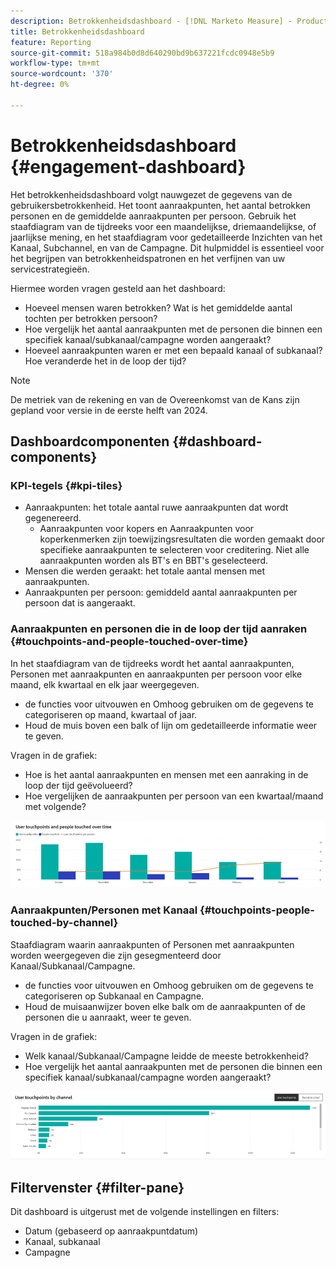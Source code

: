 ```yaml
---
description: Betrokkenheidsdashboard - [!DNL Marketo Measure] - Product
title: Betrokkenheidsdashboard
feature: Reporting
source-git-commit: 518a984b0d8d640290bd9b637221fcdc0948e5b9
workflow-type: tm+mt
source-wordcount: '370'
ht-degree: 0%

---
```


# Betrokkenheidsdashboard {#engagement-dashboard}

Het betrokkenheidsdashboard volgt nauwgezet de gegevens van de gebruikersbetrokkenheid. Het toont aanraakpunten, het aantal betrokken personen en de gemiddelde aanraakpunten per persoon. Gebruik het staafdiagram van de tijdreeks voor een maandelijkse, driemaandelijkse, of jaarlijkse mening, en het staafdiagram voor gedetailleerde Inzichten van het Kanaal, Subchannel, en van de Campagne. Dit hulpmiddel is essentieel voor het begrijpen van betrokkenheidspatronen en het verfijnen van uw servicestrategieën.

Hiermee worden vragen gesteld aan het dashboard:

* Hoeveel mensen waren betrokken? Wat is het gemiddelde aantal tochten per betrokken persoon?
* Hoe vergelijk het aantal aanraakpunten met de personen die binnen een specifiek kanaal/subkanaal/campagne worden aangeraakt?
* Hoeveel aanraakpunten waren er met een bepaald kanaal of subkanaal? Hoe veranderde het in de loop der tijd?

>[!NOTE]
>
>De metriek van de rekening en van de Overeenkomst van de Kans zijn gepland voor versie in de eerste helft van 2024.

## Dashboardcomponenten {#dashboard-components}

### KPI-tegels {#kpi-tiles}

* Aanraakpunten: het totale aantal ruwe aanraakpunten dat wordt gegenereerd.
   * Aanraakpunten voor kopers en Aanraakpunten voor koperkenmerken zijn toewijzingsresultaten die worden gemaakt door specifieke aanraakpunten te selecteren voor creditering. Niet alle aanraakpunten worden als BT&#39;s en BBT&#39;s geselecteerd.
* Mensen die werden geraakt: het totale aantal mensen met aanraakpunten.
* Aanraakpunten per persoon: gemiddeld aantal aanraakpunten per persoon dat is aangeraakt.

### Aanraakpunten en personen die in de loop der tijd aanraken {#touchpoints-and-people-touched-over-time}

In het staafdiagram van de tijdreeks wordt het aantal aanraakpunten, Personen met aanraakpunten en aanraakpunten per persoon voor elke maand, elk kwartaal en elk jaar weergegeven.

* de functies voor uitvouwen en Omhoog gebruiken om de gegevens te categoriseren op maand, kwartaal of jaar.
* Houd de muis boven een balk of lijn om gedetailleerde informatie weer te geven.

Vragen in de grafiek:

* Hoe is het aantal aanraakpunten en mensen met een aanraking in de loop der tijd geëvolueerd?
* Hoe vergelijken de aanraakpunten per persoon van een kwartaal/maand met volgende?

![](assets/engagement-dashboard-1.png)

### Aanraakpunten/Personen met Kanaal {#touchpoints-people-touched-by-channel}

Staafdiagram waarin aanraakpunten of Personen met aanraakpunten worden weergegeven die zijn gesegmenteerd door Kanaal/Subkanaal/Campagne.

* de functies voor uitvouwen en Omhoog gebruiken om de gegevens te categoriseren op Subkanaal en Campagne.
* Houd de muisaanwijzer boven elke balk om de aanraakpunten of de personen die u aanraakt, weer te geven.

Vragen in de grafiek:

* Welk kanaal/Subkanaal/Campagne leidde de meeste betrokkenheid?
* Hoe vergelijk het aantal aanraakpunten met de personen die binnen een specifiek kanaal/subkanaal/campagne worden aangeraakt?

![](assets/engagement-dashboard-2.png)

## Filtervenster {#filter-pane}

Dit dashboard is uitgerust met de volgende instellingen en filters:

* Datum (gebaseerd op aanraakpuntdatum)
* Kanaal, subkanaal
* Campagne
